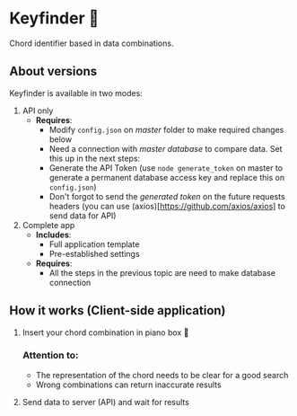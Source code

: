 # Keyfinder :mag_right:
Chord identifier based in data combinations.

## About versions
Keyfinder is available in two modes:
   1. API only
      - **Requires**:
         - Modify `config.json` on _master_ folder to make required changes below
         - Need a connection with _master database_ to compare data. Set this up in the next steps:
         - Generate the API Token (use `node generate_token` on master to generate a permanent database access key and replace this on `config.json`)
         - Don't forgot to send the _generated token_ on the future requests headers (you can use (axios)[https://github.com/axios/axios] to send data for API)
   2. Complete app
      - **Includes**:
         - Full application template
         - Pre-established settings
      - **Requires**:
         - All the steps in the previous topic are need to make database connection

## How it works (Client-side application)
1. Insert your chord combination in piano box :musical_keyboard:
   ### Attention to:
   - The representation of the chord needs to be clear for a good search
   - Wrong combinations can return inaccurate results
   
2. Send data to server (API) and wait for results
